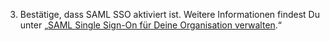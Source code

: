 3. Bestätige, dass SAML SSO aktiviert ist. Weitere Informationen findest Du unter „[SAML Single Sign-On für Deine Organisation verwalten](/articles/managing-saml-single-sign-on-for-your-organization).“

